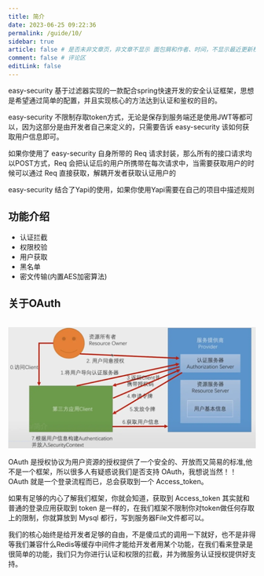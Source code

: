 ```yaml
---
title: 简介
date: 2023-06-25 09:22:36
permalink: /guide/10/
sidebar: true
article: false # 是否未非文章页，非文章不显示 面包屑和作者、时间，不显示最近更新栏，不会参与到最近更新文章的数据计算中
comment: false # 评论区
editLink: false
---
```



easy-security 基于过滤器实现的一款配合spring快速开发的安全认证框架，思想是希望通过简单的配置，并且实现核心的方法达到认证和鉴权的目的。

easy-security 不限制存取token方式，无论是保存到服务端还是使用JWT等都可以，因为这部分是由开发者自己来定义的，只需要告诉 easy-security 该如何获取用户信息即可。

如果你使用了 easy-security 自身所带的 Req 请求封装，那么所有的接口请求均以POST方式，Req 会把认证后的用户所携带在每次请求中，当需要获取用户的时候可以通过 Req 直接获取，解耦开发者获取认证用户的

easy-security 结合了Yapi的使用，如果你使用Yapi需要在自己的项目中描述规则

## 功能介绍

* 认证拦截
* 权限校验
* 用户获取
* 黑名单
* 密文传输(内置AES加密算法)

## 关于OAuth

</br>

<img src="./../../.vuepress/public/assets/img/oauth.png">

OAuth 是授权协议为用户资源的授权提供了一个安全的、开放而又简易的标准,他不是一个框架，所以很多人有疑惑说我们是否支持 OAuth，我想说当然！！OAuth 就是一个登录流程而已，总会获取到一个 Access_token。

如果有足够的内心了解我们框架，你就会知道，获取到 Access_token 其实就和普通的登录应用获取到 token 是一样的，在我们框架不限制你对token做任何存取上的限制，你就算放到 Mysql 都行，写到服务器File文件都可以。

我们的核心始终是给开发者足够的自由，不是傻瓜式的调用一下就好，也不是非得等我们兼容什么Redis等缓存中间件才能给开发者用某个功能，在我们看来登录是很简单的功能，我们只为你进行认证和权限的拦截，并为微服务认证授权提供好支持。